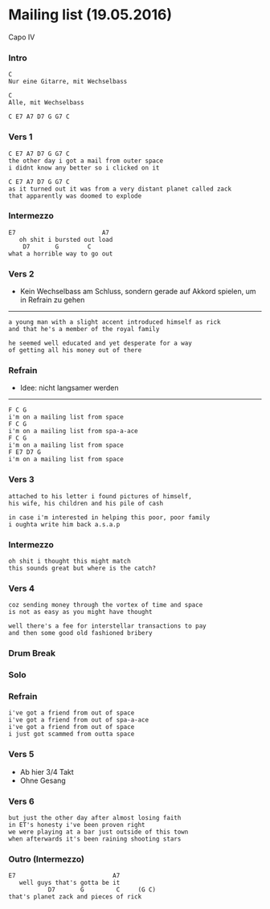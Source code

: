 Mailing list (19.05.2016)
=========================

Capo IV

### Intro

	C
	Nur eine Gitarre, mit Wechselbass

	C
	Alle, mit Wechselbass

	C E7 A7 D7 G G7 C


### Vers 1

	C E7 A7 D7 G G7 C
	the other day i got a mail from outer space
	i didnt know any better so i clicked on it

	C E7 A7 D7 G G7 C
	as it turned out it was from a very distant planet called zack
	that apparently was doomed to explode


### Intermezzo

	E7                        A7
	   oh shit i bursted out load
		D7       G        C
	what a horrible way to go out

### Vers 2

* Kein Wechselbass am Schluss, sondern gerade auf Akkord spielen, um in Refrain zu gehen

---

	a young man with a slight accent introduced himself as rick
	and that he's a member of the royal family

	he seemed well educated and yet desperate for a way
	of getting all his money out of there


### Refrain

* Idee: nicht langsamer werden

---

	F C G
	i'm on a mailing list from space
	F C G
	i'm on a mailing list from spa-a-ace
	F C G
	i'm on a mailing list from space
	F E7 D7 G
	i'm on a mailing list from space

### Vers 3

	attached to his letter i found pictures of himself,
	his wife, his children and his pile of cash

	in case i'm interested in helping this poor, poor family
	i oughta write him back a.s.a.p

### Intermezzo

	oh shit i thought this might match
	this sounds great but where is the catch?

### Vers 4

	coz sending money through the vortex of time and space
	is not as easy as you might have thought

	well there's a fee for interstellar transactions to pay
	and then some good old fashioned bribery

### Drum Break

### Solo

### Refrain

	i've got a friend from out of space
	i've got a friend from out of spa-a-ace
	i've got a friend from out of space
	i just got scammed from outta space

### Vers 5

* Ab hier 3/4 Takt
* Ohne Gesang

### Vers 6

	but just the other day after almost losing faith
	in ET's honesty i've been proven right
	we were playing at a bar just outside of this town
	when afterwards it's been raining shooting stars

### Outro (Intermezzo)

	E7                           A7
	   well guys that's gotta be it
		       D7       G         C     (G C)
	that's planet zack and pieces of rick


